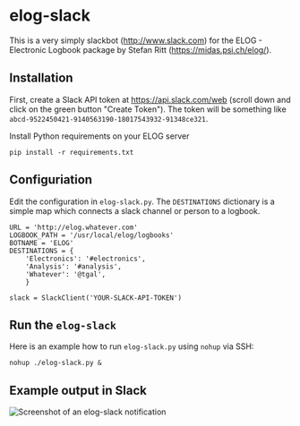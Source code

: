 # elog-slack
This is a very simply slackbot (http://www.slack.com) for the ELOG - Electronic Logbook package by Stefan Ritt (https://midas.psi.ch/elog/).

## Installation

First, create a Slack API token at https://api.slack.com/web (scroll down and click on the green button "Create Token"). The token will be something like `abcd-9522450421-9140563190-18017543932-91348ce321`.

Install Python requirements on your ELOG server

    pip install -r requirements.txt

## Configuriation

Edit the configuration in `elog-slack.py`. The `DESTINATIONS` dictionary is a simple map which connects a slack channel or person to a logbook.

    URL = 'http://elog.whatever.com'
    LOGBOOK_PATH = '/usr/local/elog/logbooks'
    BOTNAME = 'ELOG'
    DESTINATIONS = {
        'Electronics': '#electronics',
        'Analysis': '#analysis',
        'Whatever': '@tgal',
        }
    
    slack = SlackClient('YOUR-SLACK-API-TOKEN')

## Run the `elog-slack`

Here is an example how to run `elog-slack.py` using `nohup` via SSH:

    nohup ./elog-slack.py &

## Example output in Slack

![Screenshot of an elog-slack notification](http://tamasgal.com/km3net/elog-slack.png)
